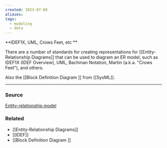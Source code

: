 ```yaml
---
created: 2023-07-08
aliases: 
tags:
  - modeling
  - data
---
```

**IDEF1X, UML, Crows Feet, etc **

There are a number of standards for creating representations for [[Entity-Relationship Diagrams]]  that can be used to diagram an ER model, such as IDEF1X (IDEF Overview), UML, Bachman Notation, Martin (a.k.a. "Crows Feet"), and others. 

Also the [[Block Definition Diagram ]] from [[SysML]].

****
### Source

[Entity-relationship model](https://en.wikipedia.org/wiki/Entity%E2%80%93relationship_model)

### Related
- [[Entity-Relationship Diagrams]] 
- [[IDEF]] 
- [[Block Definition Diagram ]]